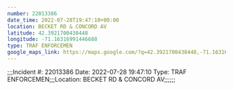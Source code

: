 ```yaml
---
number: 22013386
date_time: 2022-07-28T19:47:10+00:00
location: BECKET RD & CONCORD AV
latitude: 42.3921700438448
longitude: -71.16316991446688
type: TRAF ENFORCEMEN
google_maps_link: https://maps.google.com/?q=42.3921700438448,-71.16316991446688
---
```


;;;Incident #: 22013386  Date: 2022-07-28 19:47:10   Type: TRAF ENFORCEMEN;;;Location: BECKET RD & CONCORD AV;;;;;;
